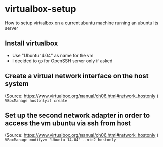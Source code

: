 # virtualbox-setup
How to setup virtualbox on a current ubuntu machine running an ubuntu lts server

## Install virtualbox
- Use "Ubuntu 14.04" as name for the vm
- I decided to go for OpenSSH server only if asked

## Create a virtual network interface on the host system
(Source: https://www.virtualbox.org/manual/ch06.html#network_hostonly )
`VBoxManage hostonlyif create`

## Set up the second network adapter in order to access the vm ubuntu via ssh from host
(Source: https://www.virtualbox.org/manual/ch06.html#network_hostonly )
`VBoxManage modifyvm "Ubuntu 14.04" --nic2 hostonly`
